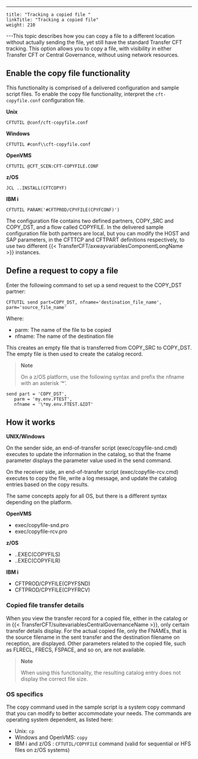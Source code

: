 ---
    title: "Tracking a copied file "
    linkTitle: "Tracking a copied file"
    weight: 210
---This topic describes how you can copy a file to a different location without actually sending the file, yet still have the standard Transfer CFT tracking. This option allows you to copy a file, with visibility in either Transfer CFT or Central Governance, without using network resources.

## Enable the copy file functionality

This functionality is comprised of a delivered configuration and sample script files. To enable the copy file functionality, interpret the `cft-copyfile.conf` configuration file.

**Unix**

```
CFTUTIL @conf/cft-copyfile.conf
```

**Windows**

```
CFTUTIL #conf\\cft-copyfile.conf
```

**OpenVMS**

```
CFTUTIL @CFT_SCEN:CFT-COPYFILE.CONF
```

**z/OS**

```
JCL ..INSTALL(CFTCOPYF)
```

**IBM i**

```
CFTUTIL PARAM('#CFTPROD/CPYFILE(CPYFCONF)')
```

The configuration file contains two defined partners, COPY_SRC and COPY_DST, and a flow called COPYFILE. In the delivered sample configuration file both partners are local, but you can modify the HOST and SAP parameters, in the CFTTCP and CFTPART definitions respectively, to use two different {{< TransferCFT/axwayvariablesComponentLongName  >}} instances.

## Define a request to copy a file

Enter the following command to set up a send request to the COPY_DST partner:

```
CFTUTIL send part=COPY_DST, nfname='destination_file_name', parm='source_file_name'
```

Where:

- parm: The name of the file to be copied
- nfname: The name of the destination file

This creates an empty file that is transferred from COPY_SRC to COPY_DST. The empty file is then used to create the catalog record.

> **Note**
>
> On a z/OS platform, use the following syntax and prefix the nfname with an asterisk ‘\*’.

```
send part = 'COPY_DST',
   parm = 'my.env.FTEST',
   nfname = '\*my.env.FTEST.&IDT'
```

## How it works

**UNIX/Windows**

On the sender side, an end-of-transfer script (exec/copyfile-snd.cmd) executes to update the information in the catalog, so that the fname parameter displays the parameter value used in the send command.

On the receiver side, an end-of-transfer script (exec/copyfile-rcv.cmd) executes to copy the file, write a log message, and update the catalog entries based on the copy results.

The same concepts apply for all OS, but there is a different syntax depending on the platform.

**OpenVMS**

- exec/copyfile-snd.pro
- exec/copyfile-rcv.pro

**z/OS**

- ..EXEC(COPYFILS)
- ..EXEC(COPYFILR)

**IBM i**

- CFTPROD/CPYFILE(CPYFSND)
- CFTPROD/CPYFILE(CPYFRCV)

### Copied file transfer details

When you view the transfer record for a copied file, either in the catalog or in {{< TransferCFT/suitevariablesCentralGovernanceName  >}}, only certain transfer details display. For the actual copied file, only the FNAMEs, that is the source filename in the sent transfer and the destination filename on reception, are displayed. Other parameters related to the copied file, such as FLRECL, FRECS, FSPACE, and so on, are not available.

> **Note**
>
> When using this functionality, the resulting catalog entry does not display the correct file size.

### OS specifics

The copy command used in the sample script is a system copy command that you can modify to better accommodate your needs. The commands are operating system dependent, as listed here:

- Unix: `cp`
- Windows and OpenVMS: `copy `
- IBM i and z/OS : `CFTUTIL/COPYFILE` command (valid for sequential or HFS files on z/OS systems)
